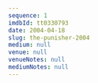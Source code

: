 ```yaml
---
sequence: 1
imdbId: tt0330793
date: 2004-04-18
slug: the-punisher-2004
medium: null
venue: null
venueNotes: null
mediumNotes: null
---
```


